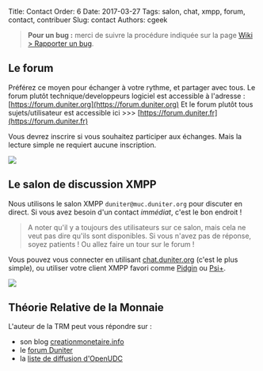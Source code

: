 Title: Contact
Order: 6
Date: 2017-03-27
Tags: salon, chat, xmpp, forum, contact, contribuer
Slug: contact
Authors: cgeek

> **Pour un bug :** merci de suivre la procédure indiquée sur la page [Wiki > Rapporter un bug](../wiki/rapporter-un-bug).

## Le forum

Préférez ce moyen pour échanger à votre rythme, et partager avec tous. Le forum plutôt technique/developpeurs logiciel est accessible à l'adresse : [https://forum.duniter.org](https://forum.duniter.org)
Et le forum plutôt tous sujets/utilisateur est accessible ici >>> [https://forum.duniter.fr](https://forum.duniter.fr)

Vous devrez inscrire si vous souhaitez participer aux échanges. Mais la lecture simple ne requiert aucune inscription.

![]({filename}/images/contact/forum.png)

## Le salon de discussion XMPP

Nous utilisons le salon XMPP `duniter@muc.duniter.org` pour discuter en direct. Si vous avez besoin d'un contact *immédiat*, c'est le bon endroit !

> A noter qu'il y a toujours des utilisateurs sur ce salon, mais cela ne veut pas dire qu'ils sont disponibles. Si vous n'avez pas de réponse, soyez patients ! Ou allez faire un tour sur le forum !

Vous pouvez vous connecter en utilisant [chat.duniter.org](https://chat.duniter.org) (c'est le plus simple), ou utiliser votre client XMPP favori comme [Pidgin](https://pidgin.im/) ou [Psi+](http://psi-plus.com/).

![]({filename}/images/contact/chat.png)

## Théorie Relative de la Monnaie

L'auteur de la TRM peut vous répondre sur :

* son blog [creationmonetaire.info](http://creationmonetaire.info)
* le [forum Duniter](http://forum.duniter.org)
* la [liste de diffusion d'OpenUDC](https://groups.google.com/forum/?hl=fr#!forum/openudc)
